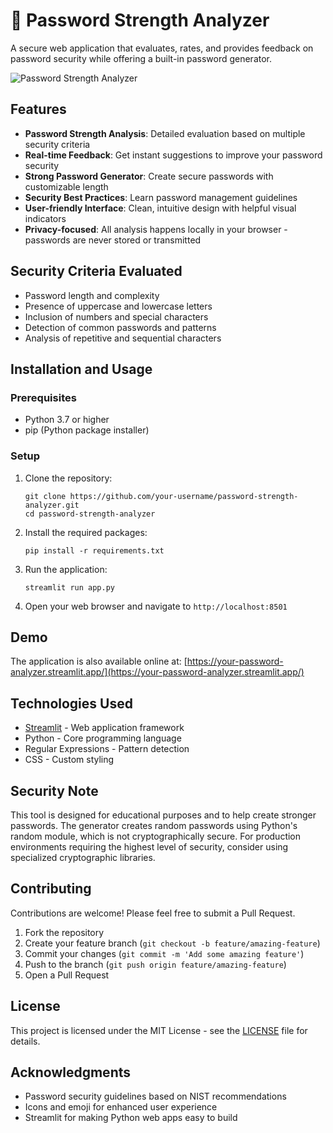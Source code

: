 # 🔐 Password Strength Analyzer

A secure web application that evaluates, rates, and provides feedback on password security while offering a built-in password generator.

![Password Strength Analyzer](https://raw.githubusercontent.com/your-username/password-strength-analyzer/main/screenshot.png)

## Features

- **Password Strength Analysis**: Detailed evaluation based on multiple security criteria
- **Real-time Feedback**: Get instant suggestions to improve your password security
- **Strong Password Generator**: Create secure passwords with customizable length
- **Security Best Practices**: Learn password management guidelines
- **User-friendly Interface**: Clean, intuitive design with helpful visual indicators
- **Privacy-focused**: All analysis happens locally in your browser - passwords are never stored or transmitted

## Security Criteria Evaluated

- Password length and complexity
- Presence of uppercase and lowercase letters
- Inclusion of numbers and special characters
- Detection of common passwords and patterns
- Analysis of repetitive and sequential characters

## Installation and Usage

### Prerequisites
- Python 3.7 or higher
- pip (Python package installer)

### Setup

1. Clone the repository:
   ```
   git clone https://github.com/your-username/password-strength-analyzer.git
   cd password-strength-analyzer
   ```

2. Install the required packages:
   ```
   pip install -r requirements.txt
   ```

3. Run the application:
   ```
   streamlit run app.py
   ```

4. Open your web browser and navigate to `http://localhost:8501`

## Demo

The application is also available online at: [https://your-password-analyzer.streamlit.app/](https://your-password-analyzer.streamlit.app/)

## Technologies Used

- [Streamlit](https://streamlit.io/) - Web application framework
- Python - Core programming language
- Regular Expressions - Pattern detection
- CSS - Custom styling

## Security Note

This tool is designed for educational purposes and to help create stronger passwords. The generator creates random passwords using Python's random module, which is not cryptographically secure. For production environments requiring the highest level of security, consider using specialized cryptographic libraries.

## Contributing

Contributions are welcome! Please feel free to submit a Pull Request.

1. Fork the repository
2. Create your feature branch (`git checkout -b feature/amazing-feature`)
3. Commit your changes (`git commit -m 'Add some amazing feature'`)
4. Push to the branch (`git push origin feature/amazing-feature`)
5. Open a Pull Request

## License

This project is licensed under the MIT License - see the [LICENSE](LICENSE) file for details.

## Acknowledgments

- Password security guidelines based on NIST recommendations
- Icons and emoji for enhanced user experience
- Streamlit for making Python web apps easy to build
